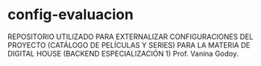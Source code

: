 # config-evaluacion

REPOSITORIO UTILIZADO PARA EXTERNALIZAR CONFIGURACIONES DEL PROYECTO (CATÁLOGO DE PELÍCULAS Y SERIES) PARA LA MATERIA DE DIGITAL HOUSE (BACKEND ESPECIALIZACIÓN 1)
Prof. Vanina Godoy.
 
